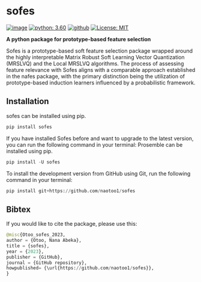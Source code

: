 # sofes


[![image](https://img.shields.io/pypi/v/sofes.svg)](https://pypi.python.org/pypi/sofes)
[![python: 3.60](https://img.shields.io/badge/python-3.6-blue.svg)](https://www.python.org/downloads/release/python-3610/)
[![github](https://img.shields.io/badge/version-0.0.1-yellow.svg)](https://github.com/naotoo1/sofes)
[![License: MIT](https://img.shields.io/badge/License-MIT-green.svg)](https://opensource.org/licenses/MIT)

**A python package for prototype-based feature selection**

Sofes is a prototype-based soft feature selection package wrapped around the
highly interpretable Matrix Robust Soft Learning Vector Quantization (MRSLVQ) and the Local
MRSLVQ algorithms. The process of assessing feature relevance with Sofes aligns with a comparable
approach established in the nafes package, with the primary distinction being the utilization of
prototype-based induction learners influenced by a probabilistic framework.

    

## Installation
sofes can be installed using pip.
```python
pip install sofes
```

If you have installed Sofes before and want to upgrade to the latest version, you can run the following command in your terminal:
Prosemble can be installed using pip.
```python
pip install -U sofes
```


To install the development version from GitHub using Git, run the following command in your terminal:
```python
pip install git+https://github.com/naotoo1/sofes
```


## Bibtex
If you would like to cite the package, please use this:
```python
@misc{Otoo_sofes_2023,
author = {Otoo, Nana Abeka},
title = {sofes},
year = {2023},
publisher = {GitHub},
journal = {GitHub repository},
howpublished= {\url{https://github.com/naotoo1/sofes}},
}
```



